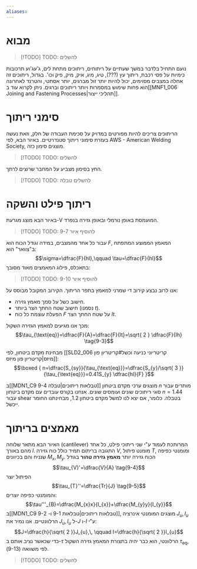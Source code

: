 ```yaml
---
aliases:
---
```

# מבוא
>[!TODO] TODO: להשלים

נועם התחיל בלדבר במשך שעתיים על ריתוחים, ריתוכים מתחת לים, ג'עג'וע תרכובות כימיות על פסי רכבת, ריתוך עץ (???), טיג, מיג, איק, מיק, פיק וכו'.
בגדול, ריתוכים זה אחלה במצבים מסוימים, יכול להיות יותר זול מברגים, יותר אסתטי, והטרנד לאחרונה הוא פחות שימוש במסמרות ויותר ריתוכים וברגים. ניתן לקרוא עוד ב[[MNF1_006 Joining and Fastening Processes|תהליכי ייצור]].

# סימני ריתוך
הריתוכים צריכים להיות מפורטים במדויק על סכימת העבודה של חלק, וזאת נעשה בעזרת סימוני ריתוך סטנדרטיים. באיור הבא, לפי AWS - American Welding Society, מוצגים סימון כזה.

>[!TODO] TODO: להשלים

החץ בסימון מצביע על המחבר שרוצים לרתך.

>[!TODO] TODO: להשלים טבלה
# ריתוך פילט והשקה
באיור הבא מוצג מגרעת-V המועמסת באופן נורמלי ובאופן גזירה בנפרד.

>[!TODO] TODO: להוסיף איור 9-7


עבור כל אחד מהמצבים, במידה וגודל הכוח הוא $F$, המאמץ הממוצע המתפתח ב"צוואר" הוא:
$$\sigma=\dfrac{F}{hl},\qquad \tau=\dfrac{F}{hl}$$
בתאכלס, פילוג המאמצים מאוד מסובך:
>[!TODO] TODO: להוסיף איור 9-10

אנו לרוב נבצע קירוב די שמרני למאמץ בתפר הריתוך. הקירוב המקובל מבוסס על:
- חישוב כשל על סמך מאמץ גזירה.
- חישוב שטח החתך הצר ביותר (נסמנו $t$).
- הפעלת עוצמת כל כוח $F$ על שטח החתך הצר $lt$.

מכך אנו מגיעים למאמץ הגזירה השקול:
$$\tau_{\text{eq}}=\dfrac{F}{A}=\dfrac{F}{lt}=\sqrt{ 2 } \dfrac{F}{lh} \tag{9-3}$$

מבחינת מקדם ביטחון, לפי [[SLD2_006 קריטריוני כניעה וכשל#קריטריון פון מיזס|קריטריון פון מיזס]]:
$$\boxed {
n=\dfrac{S_{sy}}{\tau_{\text{eq}}}=\dfrac{S_{y}/\sqrt{ 3 }}{\tau_{\text{eq}}}=0.41S_{y} \dfrac{hl}{F}
 }$$

ב[[MDN1_C9 טבלאות ריתוכים|טבלה 9-4]] מוצגים ערכי מקדם ביטחון $n$ מותרים עבור סוגי ריתוכים שונים ועומסים שונים. אנחנו בקורס עובדים עם מקדם ביטחון $n=1.44$ עבור shear בטבלה. כלומר, אם יצא לנו למשל מקדם ביטחון $1.2$, מבחינתנו החומר ייכשל.

# מאמצים בריתוך
האיור הבא מתאר שלוחה (cantilever) המרותכת לעמוד ע"י שני ריתוכי פילט, כל אחד מהם באורך $l$. התגובה בריתום תמיד כולל כוח גזירה $V$, מומנט פיתול $T$, ומומנטי כפיפה שנניח והם בכיוונים  $M_{x},\,M_{y}$. הכוח גזירה יותר **מאמץ גזירה טהור** בגודל
$$\tau_{V}'=\dfrac{V}{A} \tag{9-4}$$
הפיתול יוצר
$$\tau_{T}''=\dfrac{Tr}{J} \tag{9-5}$$
והמומנטי כפיפה יוצרים:
$$\tau'''_{B}=\dfrac{M_{x}x}{I_{x}}+\dfrac{M_{y}y}{I_{y}}$$
ב[[MDN1_C9 טבלאות ריתוכים|טבלאות 9-1 ו- 9-2]], מוצגים המומנטי אינרציה $J_{u},\,I_{u}$ הרלוונטיים. אנו נמיר את $J_{u},\,I_{u}$ ל-$J$ ו-$I$ ע"י:
$$J=\dfrac{h}{\sqrt{ 2 }}J_{u},\, \qquad I=\dfrac{h}{\sqrt{ 2 }}I_{u}$$
כדי שכאשר נציב אותם ב-$\tau$ הרלוונטי, הוא כבר יהיה בתצורת המאמץ גזירה השקול $\tau_{\text{eq}}$, לפי משוואה $(\text{9-13})$.
>[!TODO] TODO: להשלים